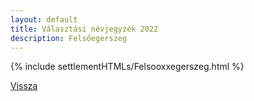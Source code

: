 ```yaml
---
layout: default
title: Választási névjegyzék 2022
description: Felsőegerszeg
---
```


{% include settlementHTMLs/Felsooxxegerszeg.html %}

[Vissza](./)